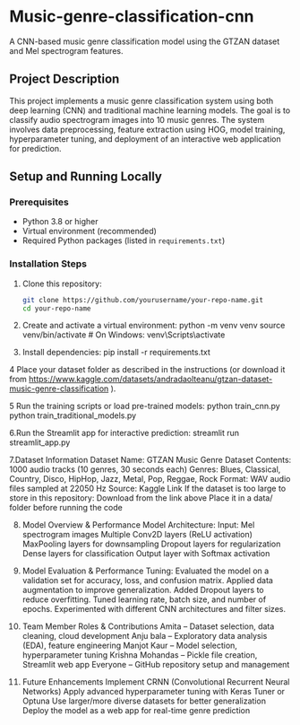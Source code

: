 # Music-genre-classification-cnn
A CNN-based music genre classification model using the GTZAN dataset and Mel spectrogram features.
## Project Description

This project implements a music genre classification system using both deep learning (CNN) and traditional machine learning models. The goal is to classify audio spectrogram images into 10 music genres. The system involves data preprocessing, feature extraction using HOG, model training, hyperparameter tuning, and deployment of an interactive web application for prediction.
## Setup and Running Locally

### Prerequisites

- Python 3.8 or higher
- Virtual environment (recommended)
- Required Python packages (listed in `requirements.txt`)
### Installation Steps

1. Clone this repository:
   ```bash
   git clone https://github.com/yourusername/your-repo-name.git
   cd your-repo-name

2. Create and activate a virtual environment:
python -m venv venv
source venv/bin/activate   # On Windows: venv\Scripts\activate

3. Install dependencies:
pip install -r requirements.txt

4 Place your dataset folder as described in the instructions (or download it from https://www.kaggle.com/datasets/andradaolteanu/gtzan-dataset-music-genre-classification  ).

5 Run the training scripts or load pre-trained models:
python train_cnn.py
python train_traditional_models.py
 
6.Run the Streamlit app for interactive prediction:
streamlit run streamlit_app.py

7.Dataset Information
Dataset Name: GTZAN Music Genre Dataset
Contents:
1000 audio tracks (10 genres, 30 seconds each)
Genres: Blues, Classical, Country, Disco, HipHop, Jazz, Metal, Pop, Reggae, Rock
Format: WAV audio files sampled at 22050 Hz
Source: Kaggle Link
If the dataset is too large to store in this repository:
Download from the link above
Place it in a data/ folder before running the code

8.  Model Overview & Performance
Model Architecture:
Input: Mel spectrogram images
Multiple Conv2D layers (ReLU activation)
MaxPooling layers for downsampling
Dropout layers for regularization
Dense layers for classification
Output layer with Softmax activation

9. Model Evaluation & Performance Tuning:
Evaluated the model on a validation set for accuracy, loss, and confusion matrix.
Applied data augmentation to improve generalization.
Added Dropout layers to reduce overfitting.
Tuned learning rate, batch size, and number of epochs.
Experimented with different CNN architectures and filter sizes.

10. Team Member Roles & Contributions
Amita – Dataset selection, data cleaning, cloud development
Anju bala – Exploratory data analysis (EDA), feature engineering
Manjot Kaur – Model selection, hyperparameter tuning
Krishna Mohandas – Pickle file creation, Streamlit web app
Everyone – GitHub repository setup and management

11. Future Enhancements
Implement CRNN (Convolutional Recurrent Neural Networks)
Apply advanced hyperparameter tuning with Keras Tuner or Optuna
Use larger/more diverse datasets for better generalization
Deploy the model as a web app for real-time genre prediction


